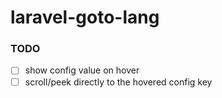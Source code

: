 # laravel-goto-lang


### TODO
- [ ] show config value on hover
- [ ] scroll/peek directly to the hovered config key
